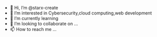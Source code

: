 - 👋 Hi, I’m @starx-create
- 👀 I’m interested in Cybersecurity,cloud computing,web development
- 🌱 I’m currently learning 
- 💞️ I’m looking to collaborate on ...
- 📫 How to reach me ...

<!---
starx-create/starx-create is a ✨ special ✨ repository because its `README.md` (this file) appears on your GitHub profile.
You can click the Preview link to take a look at your changes.
--->

